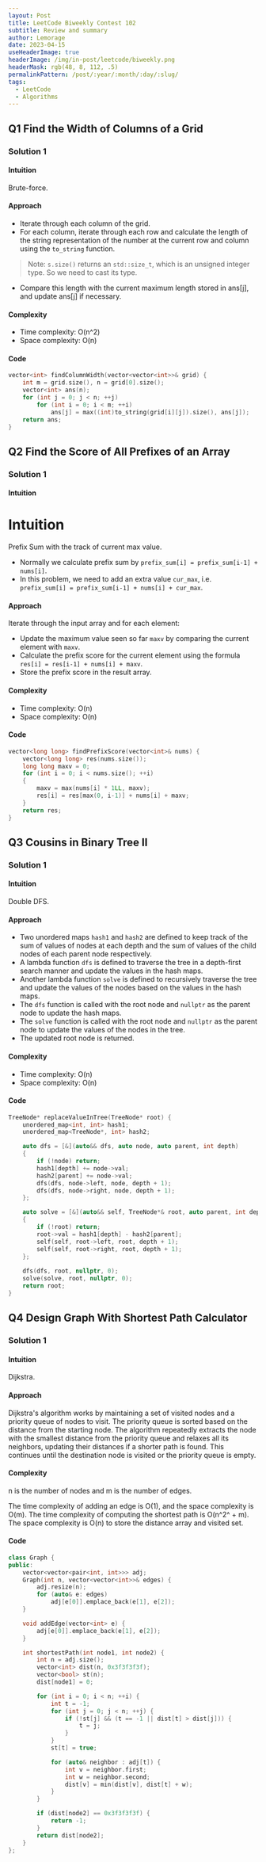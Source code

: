 ```yaml
---
layout: Post
title: LeetCode Biweekly Contest 102
subtitle: Review and summary
author: Lemorage
date: 2023-04-15
useHeaderImage: true
headerImage: /img/in-post/leetcode/biweekly.png
headerMask: rgb(48, 8, 112, .5)
permalinkPattern: /post/:year/:month/:day/:slug/
tags:
  - LeetCode
  - Algorithms
---
```


## Q1 Find the Width of Columns of a Grid

### Solution 1

#### Intuition

Brute-force.

#### Approach

- Iterate through each column of the grid.
- For each column, iterate through each row and calculate the length of the string representation of the number at the current row and column using the `to_string` function.
> Note: `s.size()` returns an `std::size_t`, which is an unsigned integer type. So we need to cast its type.
- Compare this length with the current maximum length stored in ans[j], and update ans[j] if necessary.

#### Complexity

- Time complexity: O(n^2)
- Space complexity: O(n)
    
#### Code

```cpp
vector<int> findColumnWidth(vector<vector<int>>& grid) {
    int m = grid.size(), n = grid[0].size();
    vector<int> ans(n);
    for (int j = 0; j < n; ++j)
        for (int i = 0; i < m; ++i)
            ans[j] = max((int)to_string(grid[i][j]).size(), ans[j]);
    return ans;
}
```



## Q2 Find the Score of All Prefixes of an Array

### Solution 1

#### Intuition

# Intuition
Prefix Sum with the track of current max value.
- Normally we calculate prefix sum by `prefix_sum[i] = prefix_sum[i-1] + nums[i]`.
- In this problem, we need to add an extra value `cur_max`, i.e. `prefix_sum[i] = prefix_sum[i-1] + nums[i] + cur_max`.

#### Approach

Iterate through the input array and for each element:
- Update the maximum value seen so far `maxv` by comparing the current element with `maxv`.
- Calculate the prefix score for the current element using the formula `res[i] = res[i-1] + nums[i] + maxv`.
- Store the prefix score in the result array.

#### Complexity

- Time complexity: O(n)
- Space complexity: O(n)
    
#### Code

```cpp
vector<long long> findPrefixScore(vector<int>& nums) {
    vector<long long> res(nums.size());
    long long maxv = 0;
    for (int i = 0; i < nums.size(); ++i)
    {
        maxv = max(nums[i] * 1LL, maxv);
        res[i] = res[max(0, i-1)] + nums[i] + maxv;
    }
    return res;
}
```



## Q3 Cousins in Binary Tree II

### Solution 1

#### Intuition

Double DFS.

#### Approach

- Two unordered maps `hash1` and `hash2` are defined to keep track of the sum of values of nodes at each depth and the sum of values of the child nodes of each parent node respectively.
- A lambda function `dfs` is defined to traverse the tree in a depth-first search manner and update the values in the hash maps.
- Another lambda function `solve` is defined to recursively traverse the tree and update the values of the nodes based on the values in the hash maps.
- The `dfs` function is called with the root node and `nullptr` as the parent node to update the hash maps.
- The `solve` function is called with the root node and `nullptr` as the parent node to update the values of the nodes in the tree.
- The updated root node is returned.

#### Complexity

- Time complexity: O(n)
- Space complexity: O(n)
    
#### Code

```cpp
TreeNode* replaceValueInTree(TreeNode* root) {
    unordered_map<int, int> hash1;
    unordered_map<TreeNode*, int> hash2;

    auto dfs = [&](auto&& dfs, auto node, auto parent, int depth)
    {
        if (!node) return;
        hash1[depth] += node->val;
        hash2[parent] += node->val;
        dfs(dfs, node->left, node, depth + 1);
        dfs(dfs, node->right, node, depth + 1);
    };

    auto solve = [&](auto&& self, TreeNode*& root, auto parent, int depth)
    {
        if (!root) return;
        root->val = hash1[depth] - hash2[parent];
        self(self, root->left, root, depth + 1);
        self(self, root->right, root, depth + 1);
    };
    
    dfs(dfs, root, nullptr, 0);
    solve(solve, root, nullptr, 0);
    return root;
}
```



## Q4 Design Graph With Shortest Path Calculator

### Solution 1

#### Intuition

Dijkstra.

#### Approach

Dijkstra's algorithm works by maintaining a set of visited nodes and a priority queue of nodes to visit. The priority queue is sorted based on the distance from the starting node. The algorithm repeatedly extracts the node with the smallest distance from the priority queue and relaxes all its neighbors, updating their distances if a shorter path is found. This continues until the destination node is visited or the priority queue is empty.

#### Complexity

n is the number of nodes and m is the number of edges.

The time complexity of adding an edge is O(1), and the space complexity is O(m).
The time complexity of computing the shortest path is O(n^2^ + m). The space complexity is O(n) to store the distance array and visited set.
    
#### Code

```cpp
class Graph {
public:
    vector<vector<pair<int, int>>> adj;
    Graph(int n, vector<vector<int>>& edges) {
        adj.resize(n);
        for (auto& e: edges)
            adj[e[0]].emplace_back(e[1], e[2]);
    }

    void addEdge(vector<int> e) {
        adj[e[0]].emplace_back(e[1], e[2]);
    }

    int shortestPath(int node1, int node2) {
        int n = adj.size();
        vector<int> dist(n, 0x3f3f3f3f);
        vector<bool> st(n);
        dist[node1] = 0;

        for (int i = 0; i < n; ++i) {
            int t = -1;
            for (int j = 0; j < n; ++j) {
                if (!st[j] && (t == -1 || dist[t] > dist[j])) {
                    t = j;
                }
            }
            st[t] = true;

            for (auto& neighbor : adj[t]) {
                int v = neighbor.first;
                int w = neighbor.second;
                dist[v] = min(dist[v], dist[t] + w);
            }
        }

        if (dist[node2] == 0x3f3f3f3f) {
            return -1;
        }
        return dist[node2];
    }
};
```